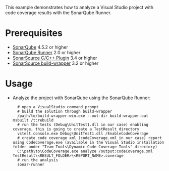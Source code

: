 This example demonstrates how to analyze a Visual Studio project with code coverage results with the SonarQube Runner.

Prerequisites
=============
* [SonarQube](http://www.sonarsource.org/downloads/) 4.5.2 or higher
* [SonarQube Runner](http://docs.codehaus.org/x/N4KxDQ) 2.0 or higher
* [SonarSource C/C++ Plugin](http://www.sonarsource.com/products/plugins/languages/cpp/) 3.4 or higher
* [SonarSource build-wrapper](http://www.sonarsource.com/products/plugins/languages/c-cpp-objectivec/downloads/) 3.2 or higher

Usage
=====
* Analyze the project with SonarQube using the SonarQube Runner:

        # open a VisualStudio command prompt
        # build the solution through build-wrapper
        /path/to/build-wrapper-win.exe --out-dir build-wrapper-out msbuilt /t:rebuild
        # run the tests (Debug\UnitTest1.dll in our case) enabling coverage, this is going to create a TestResult directory
        vstest.console.exe Debug\UnitTest1.dll /EnableCodeCoverage
        # create code coverage xml (codeCoverage.xml in our case) report using CodeCoverage.exe (available in the Visual Studio installation folder under "Team Tools\Dynamic Code Coverage Tools" directory)
        C:\path\to\CodeCoverage.exe analyze /output:codeCoverage.xml TestResult\<RESULT_FOLDER>\<REPORT_NAME>.coverage
        # run the analysis
        sonar-runner

